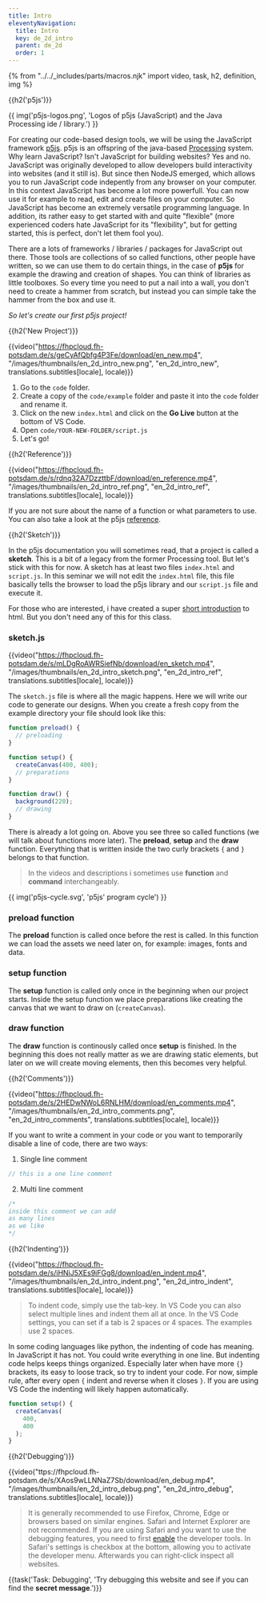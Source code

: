 ```yaml
---
title: Intro
eleventyNavigation:
  title: Intro
  key: de_2d_intro
  parent: de_2d
  order: 1
---
```


{% from "../../_includes/parts/macros.njk" import video, task, h2, definition, img %}

{{h2('p5js')}}

{{ img('p5js-logos.png', 'Logos of p5js (JavaScript) and the Java Processing ide / library.') }}

For creating our code-based design tools, we will be using the JavaScript framework [p5js](https://www.p5js.org). p5js is an offspring of the java-based [Processing](https://processing.org/) system. Why learn JavaScript? Isn't JavaScript for building websites? Yes and no. JavaScript was originally developed to allow developers build interactivity into websites (and it still is). But since then NodeJS emerged, which allows you to run JavaScript code indepently from any browser on your computer. In this context JavaScript has become a lot more powerfull. You can now use it for example to read, edit and create files on your computer. So JavaScript has become an extremely versatile programming language. In addition, its rather easy to get started with and quite "flexible" (more experienced coders hate JavaScript for its "flexibility", but for getting started, this is perfect, don't let them fool you).

There are a lots of frameworks / libraries / packages for JavaScript out there. Those tools are collections of so called functions, other people have written, so we can use them to do certain things, in the case of **p5js** for example the drawing and creation of shapes. You can think of libraries as little toolboxes. So every time you need to put a nail into a wall, you don't need to create a hammer from scratch, but instead you can simple take the hammer from the box and use it.

*So let's create our first p5js project!*

{{h2('New Project')}}

{{video("https://fhpcloud.fh-potsdam.de/s/geCyAfQbfg4P3Fe/download/en_new.mp4", "/images/thumbnails/en_2d_intro_new.png", "en_2d_intro_new", translations.subtitles[locale], locale)}}
<!--
de:https://fhpcloud.fh-potsdam.de/s/pSgDkqb8yGmeyiP/download/de_new.mp4
en:https://fhpcloud.fh-potsdam.de/s/geCyAfQbfg4P3Fe/download/en_new.mp4
-->

1. Go to the `code` folder.
2. Create a copy of the `code/example` folder and paste it into the `code` folder and rename it.
3. Click on the new `index.html` and click on the **Go Live** button at the bottom of VS Code.
4. Open `code/YOUR-NEW-FOLDER/script.js`
5. Let's go!


{{h2('Reference')}}

{{video("https://fhpcloud.fh-potsdam.de/s/rdnq32A7DzzttbF/download/en_reference.mp4", "/images/thumbnails/en_2d_intro_ref.png", "en_2d_intro_ref", translations.subtitles[locale], locale)}}
<!--
de:https://fhpcloud.fh-potsdam.de/s/JGYB3Dor9BRRaJ2/download/de_reference.mp4
en:https://fhpcloud.fh-potsdam.de/s/rdnq32A7DzzttbF/download/en_reference.mp4
-->

If you are not sure about the name of a function or what parameters to use. You can also take a look at the p5js [reference](https://p5js.org/reference/).

{{h2('Sketch')}}

In the p5js documentation you will sometimes read, that a project is called a **sketch**. This is a bit of a legacy from the former Processing tool. But let's stick with this for now. A sketch has at least two files `index.html` and `script.js`. In this seminar we will not edit the `index.html` file, this file basically tells the browser to load the p5js library and our `script.js` file and execute it.

For those who are interested, i have created a super [short introduction](html.md) to html. But you don't need any of this for this class.

### sketch.js

{{video("https://fhpcloud.fh-potsdam.de/s/mLDgRoAWRSiefNb/download/en_sketch.mp4", "/images/thumbnails/en_2d_intro_sketch.png", "en_2d_intro_ref", translations.subtitles[locale], locale)}}
<!--
de:https://fhpcloud.fh-potsdam.de/s/m6fSyAmSRJoMSRR/download/de_sketch.mp4
en:https://fhpcloud.fh-potsdam.de/s/mLDgRoAWRSiefNb/download/en_sketch.mp4
-->

The `sketch.js` file is where all the magic happens. Here we will write our code to generate our designs. When you create a fresh copy from the example directory your file should look like this:

```js
function preload() {
  // preloading
}

function setup() {
  createCanvas(400, 400);
  // preparations
}

function draw() {
  background(220);
  // drawing
}
```

There is already a lot going on. Above you see three so called functions (we will talk about functions more later). The **preload**, **setup** and the **draw** function. Everything that is written inside the two curly brackets `{` and `}` belongs to that function.

> In the videos and descriptions i sometimes use **function** and **command** interchangeably.

{{ img('p5js-cycle.svg', 'p5js\' program cycle') }}

### preload function

The **preload** function is called once before the rest is called. In this function we can load the assets we need later on, for example: images, fonts and data.


### setup function

The **setup** function is called only once in the beginning when our project starts. Inside the setup function we place preparations like creating the canvas that we want to draw on (`createCanvas`).

### draw function

The **draw** function is continously called once **setup** is finished. In the beginning this does not really matter as we are drawing static elements, but later on we will create moving elements, then this becomes very helpful.

{{h2('Comments')}}

{{video("https://fhpcloud.fh-potsdam.de/s/2HEDwNWoL6RNLHM/download/en_comments.mp4", "/images/thumbnails/en_2d_intro_comments.png", "en_2d_intro_comments", translations.subtitles[locale], locale)}}
<!--
de:https://fhpcloud.fh-potsdam.de/s/WsxqZSo4zPZkZgH/download/de_comments.mp4
en:https://fhpcloud.fh-potsdam.de/s/2HEDwNWoL6RNLHM/download/en_comments.mp4
-->

If you want to write a comment in your code or you want to temporarily disable a line of code, there are two ways:

1. Single line comment
```js
// this is a one line comment
```

2. Multi line comment
```js
/* 
inside this comment we can add
as many lines
as we like
*/
```

{{h2('Indenting')}}

{{video("https://fhpcloud.fh-potsdam.de/s/iHNiJ5XEs9iFGg8/download/en_indent.mp4", "/images/thumbnails/en_2d_intro_indent.png", "en_2d_intro_indent", translations.subtitles[locale], locale)}}
<!--
de:https://fhpcloud.fh-potsdam.de/s/kqDm5WMWY6Q2S2X/download/de_indent.mp4
en:https://fhpcloud.fh-potsdam.de/s/iHNiJ5XEs9iFGg8/download/en_indent.mp4
-->

> To indent code, simply use the tab-key. In VS Code you can also select multiple lines and indent them all at once. In the VS Code settings, you can set if a tab is 2 spaces or 4 spaces. The examples use 2 spaces.

In some coding languages like python, the indenting of code has meaning. In JavaScript it has not. You could write everything in one line. But indenting code helps keeps things organized. Especially later when have more `{}` brackets, its easy to loose track, so try to indent your code. For now, simple rule, after every open `{` indent and reverse when it closes `}`. If you are using VS Code the indenting will likely happen automatically.

```js
function setup() {
  createCanvas(
    400,
    400
  );
}
```


{{h2('Debugging')}}

{{video("ttps://fhpcloud.fh-potsdam.de/s/XAos9wLLNNaZ7Sb/download/en_debug.mp4", "/images/thumbnails/en_2d_intro_debug.png", "en_2d_intro_debug", translations.subtitles[locale], locale)}}
<!--
de:https://fhpcloud.fh-potsdam.de/s/WincbxLqmRB8Hac/download/de_debug.mp4
en:https://fhpcloud.fh-potsdam.de/s/XAos9wLLNNaZ7Sb/download/en_debug.mp4
-->

> It is generally recommended to use Firefox, Chrome, Edge or browsers based on similar engines. Safari and Internet Explorer are not recommended. If you are using Safari and you want to use the debugging features, you need to first [enable](https://developer.apple.com/library/archive/documentation/NetworkingInternetWeb/Conceptual/Web_Inspector_Tutorial/EnableWebInspector/EnableWebInspector.html) the developer tools. In Safari's settings is checkbox at the bottom, allowing you to activate the developer menu. Afterwards you can right-click inspect all websites.

<script>
console.log('Congrats. You found the secret message. 🎉');
console.log('');
console.log('%c...@@@@@@...@@@...@@@...@@@@@@@@@...', 'color: #D12229;');
console.log('%c...@@@......@@@...@@@...@@@...@@@...', 'color: #F68A1E;');
console.log('%c...@@@@@@...@@@@@@@@@...@@@@@@@@@...', 'color: #FDE01A;');
console.log('%c...@@@......@@@...@@@...@@@.........', 'color: #007940;');
console.log('%c...@@@......@@@...@@@...@@@.........', 'color: #24408E;');
console.log('%c------------------------------------', 'color: #732982;');
</script>

{{task('Task: Debugging', 'Try debugging this website and see if you can find the <strong>secret message</strong>.')}}